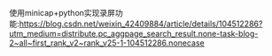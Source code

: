 使用minicap+python实现录屏功能:https://blog.csdn.net/weixin_42409884/article/details/104512286?utm_medium=distribute.pc_aggpage_search_result.none-task-blog-2~all~first_rank_v2~rank_v25-1-104512286.nonecase